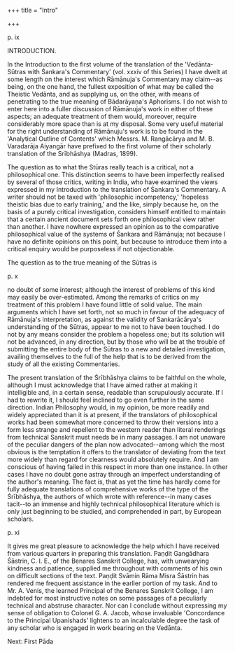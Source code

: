 +++
title = "Intro"

+++




p. ix

INTRODUCTION.

In the Introduction to the first volume of the translation of the 'Vedānta-Sūtras with Śankara's Commentary' (vol. xxxiv of this Series) I have dwelt at some length on the interest which Rāmānuja's Commentary may claim--as being, on the one hand, the fullest exposition of what may be called the Theistic Vedānta, and as supplying us, on the other, with means of penetrating to the true meaning of Bādarāyaṇa's Aphorisms. I do not wish to enter here into a fuller discussion of Rāmānuja's work in either of these aspects; an adequate treatment of them would, moreover, require considerably more space than is at my disposal. Some very useful material for the right understanding of Rāmānuju's work is to be found in the 'Analytical Outline of Contents' which Messrs. M. Rangācārya and M. B. Varadarāja Aiyangār have prefixed to the first volume of their scholarly translation of the Srībhāshya (Madras, 1899).

The question as to what the Stūras really teach is a critical, not a philosophical one. This distinction seems to have been imperfectly realised by several of those critics, writing in India, who have examined the views expressed in my Introduction to the translation of Śankara's Commentary. A writer should not be taxed with 'philosophic incompetency,' 'hopeless theistic bias due to early training,' and the like, simply because he, on the basis of a purely critical investigation, considers himself entitled to maintain that a certain ancient document sets forth one philosophical view rather than another. I have nowhere expressed an opinion as to the comparative philosophical value of the systems of Śankara and Rāmānuja; not because I have no definite opinions on this point, but because to introduce them into a critical enquiry would be purposeless if not objectionable.

The question as to the true meaning of the Sūtras is

p. x

no doubt of some interest; although the interest of problems of this kind may easily be over-estimated. Among the remarks of critics on my treatment of this problem I have found little of solid value. The main arguments which I have set forth, not so much in favour of the adequacy of Rāmānuja's interpretation, as against the validity of Sankarācārya's understanding of the Sūtras, appear to me not to have been touched. I do not by any means consider the problem a hopeless one; but its solution will not be advanced, in any direction, but by those who will be at the trouble of submitting the entire body of the Sūtras to a new and detailed investigation, availing themselves to the full of the help that is to be derived from the study of all the existing Commentaries.

The present translation of the Śrībhāshya claims to be faithful on the whole, although I must acknowledge that I have aimed rather at making it intelligible and, in a certain sense, readable than scrupulously accurate. If I had to rewrite it, I should feel inclined to go even further in the same direction. Indian Philosophy would, in my opinion, be more readily and widely appreciated than it is at present, if the translators of philosophical works had been somewhat more concerned to throw their versions into a form less strange and repellent to the western reader than literal renderings from technical Sanskrit must needs be in many passages. I am not unaware of the peculiar dangers of the plan now advocated--among which the most obvious is the temptation it offers to the translator of deviating from the text more widely than regard for clearness would absolutely require. And I am conscious of having failed in this respect in more than one instance. In other cases I have no doubt gone astray through an imperfect understanding of the author's meaning. The fact is, that as yet the time has hardly come for fully adequate translations of comprehensive works of the type of the Śrībhāshya, the authors of which wrote with reference--in many cases tacit--to an immense and highly technical philosophical literature which is only just beginning to be studied, and comprehended in part, by European scholars.

p. xi

It gives me great pleasure to acknowledge the help which I have received from various quarters in preparing this translation. Paṇḍit Gangādhara Śāstrin, C. I. E., of the Benares Sanskrit College, has, with unwearying kindness and patience, supplied me throughout with comments of his own on difficult sections of the text. Paṇḍit Svāmin Rāma Misra Śāstrin has rendered me frequent assistance in the earlier portion of my task. And to Mr. A. Venis, the learned Principal of the Benares Sanskrit College, I am indebted for most instructive notes on some passages of a peculiarly technical and abstruse character. Nor can I conclude without expressing my sense of obligation to Colonel G. A. Jacob, whose invaluable 'Concordance to the Principal Upanishads' lightens to an incalculable degree the task of any scholar who is engaged in work bearing on the Vedānta.

Next: First Pāda

